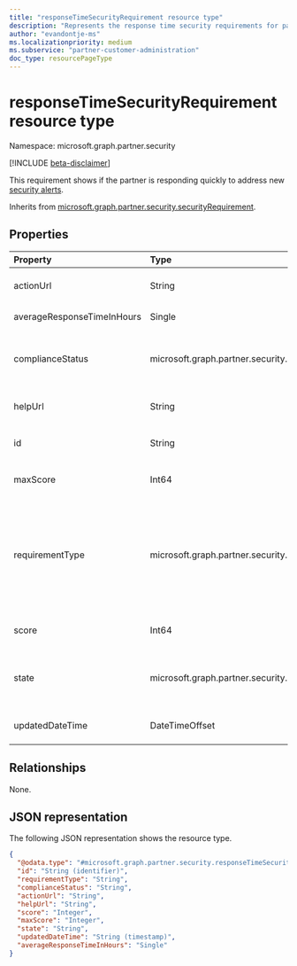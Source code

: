 ```yaml
---
title: "responseTimeSecurityRequirement resource type"
description: "Represents the response time security requirements for partner alerts in the partner security score."
author: "evandontje-ms"
ms.localizationpriority: medium
ms.subservice: "partner-customer-administration"
doc_type: resourcePageType
---
```


# responseTimeSecurityRequirement resource type

Namespace: microsoft.graph.partner.security

[!INCLUDE [beta-disclaimer](../../includes/beta-disclaimer.md)]

This requirement shows if the partner is responding quickly to address new [security alerts](../resources/security-alert.md).


Inherits from [microsoft.graph.partner.security.securityRequirement](../resources/partner-security-securityrequirement.md).

## Properties
|Property|Type|Description|
|:---|:---|:---|
|actionUrl|String|The link to the site where the admin can take action on the requirement. Inherited from [microsoft.graph.partner.security.securityRequirement](../resources/partner-security-securityrequirement.md).|
|averageResponseTimeInHours|Single|The average response time for alerts from the past 30 days.|
|complianceStatus|microsoft.graph.partner.security.complianceStatus|Indicates whether the partner is compliant with this requirement. Inherited from [microsoft.graph.partner.security.securityRequirement](../resources/partner-security-securityrequirement.md). The possible values are: `compliant`, `noncomplaint`, `unknownFutureValue`.|
|helpUrl|String|The link to documentation for the requirement. Inherited from [microsoft.graph.partner.security.securityRequirement](../resources/partner-security-securityrequirement.md).|
|id|String|The unique identifier for the requirement. Inherited from [microsoft.graph.partner.security.securityRequirement](../resources/partner-security-securityrequirement.md).|
|maxScore|Int64|The maximum score possible for the requirement. Inherited from [microsoft.graph.partner.security.securityRequirement](../resources/partner-security-securityrequirement.md).|
|requirementType|microsoft.graph.partner.security.securityRequirementType|The value of this property is always `securityAlertsPromptlyResolved` for this resource. Inherited from [microsoft.graph.partner.security.securityRequirement](../resources/partner-security-securityrequirement.md). The possible values are: `mfaEnforcedForAdmins`, `mfaEnforcedForAdminsOfCustomers`, `securityAlertsPromptlyResolved`, `securityContactProvided`, `spendingBudgetSetForCustomerAzureSubscriptions`, `unknownFutureValue`.|
|score|Int64|The score received for this requirement. Inherited from [microsoft.graph.partner.security.securityRequirement](../resources/partner-security-securityrequirement.md).|
|state|microsoft.graph.partner.security.securityRequirementState|Indicates whether the requirement is in preview or is fully released. Inherited from [microsoft.graph.partner.security.securityRequirement](../resources/partner-security-securityrequirement.md). The possible values are: `active`, `preview`, `unknownFutureValue`.|
|updatedDateTime|DateTimeOffset|The date the requirement properties were last updated. Inherited from [microsoft.graph.partner.security.securityRequirement](../resources/partner-security-securityrequirement.md).|

## Relationships
None.

## JSON representation
The following JSON representation shows the resource type.
<!-- {
  "blockType": "resource",
  "keyProperty": "id",
  "@odata.type": "microsoft.graph.partner.security.responseTimeSecurityRequirement",
  "baseType": "microsoft.graph.partner.security.securityRequirement",
  "openType": false
}
-->
``` json
{
  "@odata.type": "#microsoft.graph.partner.security.responseTimeSecurityRequirement",
  "id": "String (identifier)",
  "requirementType": "String",
  "complianceStatus": "String",
  "actionUrl": "String",
  "helpUrl": "String",
  "score": "Integer",
  "maxScore": "Integer",
  "state": "String",
  "updatedDateTime": "String (timestamp)",
  "averageResponseTimeInHours": "Single"
}
```

